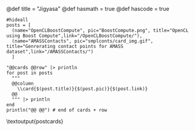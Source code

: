 @def title = "Jigyasa"
@def hasmath = true
@def hascode = true
<!-- Note: by default hasmath == true and hascode == false. You can change this in
the config file by setting hasmath = false for instance and just setting it to true
where appropriate -->


```julia:postcards
#hideall
posts = [
  (name="OpenCLBoostCompute", pic="BoostCompute.png", title="OpenCL using Boost Compute",link="/OpenCLBoostCompute/"),
  (name="AMASSContacts", pic="smplconts/card_img.gif", title="Genrerating contact points for AMASS dataset",link="/AMASSContacts/")
  ]

"@@cards @@row" |> println
for post in posts
  """
  @@column
    \\card{$(post.title)}{$(post.pic)}{$(post.link)}
  @@
  """ |> println
end
println("@@ @@") # end of cards + row
```
\textoutput{postcards}

